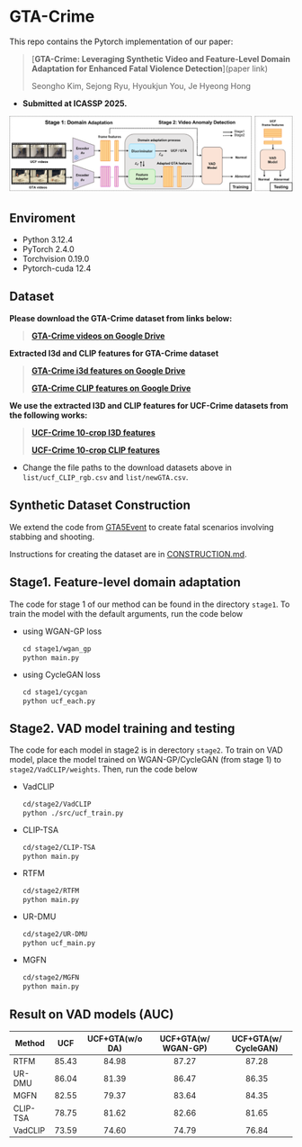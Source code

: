 # GTA-Crime
This repo contains the Pytorch implementation of our paper:
> [**GTA-Crime: Leveraging Synthetic Video and Feature-Level Domain Adaptation for Enhanced Fatal Violence Detection**](paper link)
>
> Seongho Kim, Sejong Ryu, Hyoukjun You, Je Hyeong Hong

- **Submitted at ICASSP 2025.**

![overall pipeline](overall_pipeline.png)

## Enviroment
- Python 3.12.4
- PyTorch 2.4.0
- Torchvision 0.19.0
- Pytorch-cuda 12.4

## Dataset

**Please download the GTA-Crime dataset from links below:**

> [**GTA-Crime videos on Google Drive**](https://drive.google.com/file/d/14mA5jgSIlfGdE6P-PgOr0bFCOyDSxGhc/view?usp=sharing)

**Extracted I3d and CLIP features for GTA-Crime dataset**
> [**GTA-Crime i3d features on Google Drive**](https://drive.google.com/file/d/14CQoSPS0iRwkTfA8AHcLwImruuUPAUdu/view?usp=sharing)
> 
> [**GTA-Crime CLIP features on Google Drive**](https://drive.google.com/file/d/1fK5B5tJ-dVDSsS8LLawF2hecnMXfBouI/view?usp=sharing)

**We use the extracted I3D and CLIP features for UCF-Crime datasets from the following works:**
> [**UCF-Crime 10-crop I3D features**](https://github.com/Roc-Ng/DeepMIL)
>
> [**UCF-Crime 10-crop CLIP features**](https://github.com/nwpu-zxr/VadCLIP)

- Change the file paths to the download datasets above in ```list/ucf_CLIP_rgb.csv``` and ```list/newGTA.csv```.

## Synthetic Dataset Construction
We extend the code from [GTA5Event](https://github.com/RicoMontulet/GTA5Event) to create fatal scenarios involving stabbing and shooting.

Instructions for creating the dataset are in [CONSTRUCTION.md](https://github.com/ta-ho/GTA-Crime/blob/main/CONSTRUCTION.md#gta-crime-construction).

## Stage1. Feature-level domain adaptation
The code for stage 1 of our method can be found in the directory ```stage1```. To train the model with the default arguments, run the code below
- using WGAN-GP loss
    ```
    cd stage1/wgan_gp
    python main.py
    ```
- using CycleGAN loss
    ```
    cd stage1/cycgan
    python ucf_each.py
    ```

## Stage2. VAD model training and testing
The code for each model in stage2 is in derectory ```stage2```. To train on VAD model, place the model trained on WGAN-GP/CycleGAN (from stage 1) to ```stage2/VadCLIP/weights```. Then, run the code below
- VadCLIP
    ```
    cd/stage2/VadCLIP
    python ./src/ucf_train.py
    ```
- CLIP-TSA
    ```
    cd/stage2/CLIP-TSA
    python main.py
    ```
- RTFM
    ```
    cd/stage2/RTFM
    python main.py
    ```
- UR-DMU
    ```
    cd/stage2/UR-DMU
    python ucf_main.py
    ```
- MGFN
    ```
    cd/stage2/MGFN
    python main.py
    ```

## Result on VAD models (AUC)
| Method  |    UCF    | UCF+GTA(w/o DA)|UCF+GTA(w/ WGAN-GP)|UCF+GTA(w/ CycleGAN)|
| ------  | :-------: | :---------: | :-------: | :-------: |
| RTFM    |  85.43    |  84.98  |  87.27 | 87.28|
| UR-DMU  | 86.04 | 81.39  | 86.47 | 86.35 |
| MGFN    | 82.55 | 79.37  | 83.64 | 84.35 |
| CLIP-TSA| 78.75 | 81.62  | 82.66 | 81.65 |
| VadCLIP| 73.59 | 74.60   | 74.79 | 76.84 |
